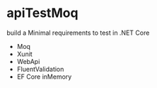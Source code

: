 # apiTestMoq

build a Minimal requirements to test in .NET Core

- Moq
- Xunit
- WebApi
- FluentValidation
- EF Core inMemory
